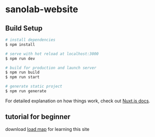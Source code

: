# sanolab-website

## Build Setup

```bash
# install dependencies
$ npm install

# serve with hot reload at localhost:3000
$ npm run dev

# build for production and launch server
$ npm run build
$ npm run start

# generate static project
$ npm run generate
```

For detailed explanation on how things work, check out [Nuxt.js docs](https://nuxtjs.org).


## tutorial for beginner
download [load map](https://github.com/ZeroSano/homepage/blob/master/static/sanolab/webサイトtutorial.pptx) for learning this site